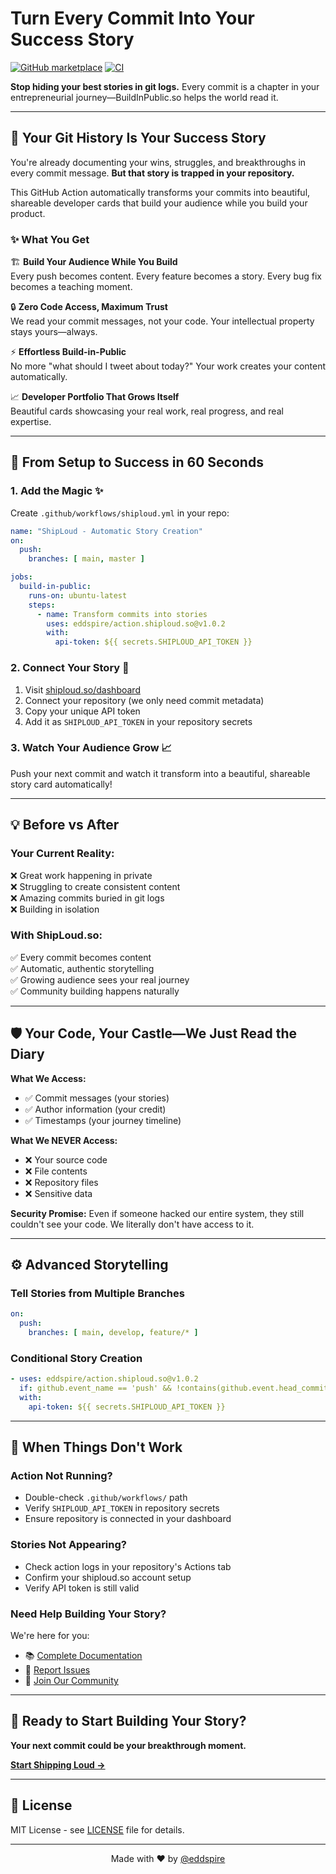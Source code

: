 # Turn Every Commit Into Your Success Story

[![GitHub marketplace](https://img.shields.io/badge/marketplace-shiploud.so--action--export-blue?logo=github)](https://github.com/marketplace/actions/shiploud.so-action-export)
[![CI](https://github.com/eddspire/action.shiploud.so/actions/workflows/ci.yml/badge.svg)](https://github.com/eddspire/action.shiploud.so/actions/workflows/ci.yml)

**Stop hiding your best stories in git logs.** Every commit is a chapter in your entrepreneurial journey—BuildInPublic.so helps the world read it.

---

## 🎯 **Your Git History Is Your Success Story**

You're already documenting your wins, struggles, and breakthroughs in every commit message. **But that story is trapped in your repository.** 

This GitHub Action automatically transforms your commits into beautiful, shareable developer cards that build your audience while you build your product.

### ✨ **What You Get**

🏗️ **Build Your Audience While You Build**  
Every push becomes content. Every feature becomes a story. Every bug fix becomes a teaching moment.

🔒 **Zero Code Access, Maximum Trust**  
We read your commit messages, not your code. Your intellectual property stays yours—always.

⚡ **Effortless Build-in-Public**  
No more "what should I tweet about today?" Your work creates your content automatically.

📈 **Developer Portfolio That Grows Itself**  
Beautiful cards showcasing your real work, real progress, and real expertise.

---

## 🚀 **From Setup to Success in 60 Seconds**

### 1. **Add the Magic** ✨

Create `.github/workflows/shiploud.yml` in your repo:

```yaml
name: "ShipLoud - Automatic Story Creation"
on:
  push:
    branches: [ main, master ]

jobs:
  build-in-public:
    runs-on: ubuntu-latest
    steps:
      - name: Transform commits into stories
        uses: eddspire/action.shiploud.so@v1.0.2
        with:
          api-token: ${{ secrets.SHIPLOUD_API_TOKEN }}
```

### 2. **Connect Your Story** 🔗

1. Visit [shiploud.so/dashboard](https://shiploud.so/dashboard)
2. Connect your repository (we only need commit metadata)
3. Copy your unique API token
4. Add it as `SHIPLOUD_API_TOKEN` in your repository secrets

### 3. **Watch Your Audience Grow** 📈

Push your next commit and watch it transform into a beautiful, shareable story card automatically!

---

## 💡 **Before vs After**

### Your Current Reality:
❌ Great work happening in private  
❌ Struggling to create consistent content  
❌ Amazing commits buried in git logs  
❌ Building in isolation  

### With ShipLoud.so:
✅ Every commit becomes content  
✅ Automatic, authentic storytelling  
✅ Growing audience sees your real journey  
✅ Community building happens naturally  

---

## 🛡️ **Your Code, Your Castle—We Just Read the Diary**

**What We Access:**
- ✅ Commit messages (your stories)
- ✅ Author information (your credit)
- ✅ Timestamps (your journey timeline)

**What We NEVER Access:**
- ❌ Your source code
- ❌ File contents
- ❌ Repository files
- ❌ Sensitive data

**Security Promise:** Even if someone hacked our entire system, they still couldn't see your code. We literally don't have access to it.

---

## ⚙️ **Advanced Storytelling**

### Tell Stories from Multiple Branches
```yaml
on:
  push:
    branches: [ main, develop, feature/* ]
```

### Conditional Story Creation
```yaml
- uses: eddspire/action.shiploud.so@v1.0.2
  if: github.event_name == 'push' && !contains(github.event.head_commit.message, '[skip-story]')
  with:
    api-token: ${{ secrets.SHIPLOUD_API_TOKEN }}
```

---

## 🔧 **When Things Don't Work**

### **Action Not Running?**
- Double-check `.github/workflows/` path
- Verify `SHIPLOUD_API_TOKEN` in repository secrets
- Ensure repository is connected in your dashboard

### **Stories Not Appearing?**
- Check action logs in your repository's Actions tab
- Confirm your shiploud.so account setup
- Verify API token is still valid

### **Need Help Building Your Story?**
We're here for you:
- 📚 [Complete Documentation](https://shiploud.so/docs)
- 🐛 [Report Issues](https://github.com/eddspire/action.shiploud.so/issues)
- 💬 [Join Our Community](https://discord.gg/shiploud)

---

## 🎊 **Ready to Start Building Your Story?**

**Your next commit could be your breakthrough moment.**

[**Start Shipping Loud →**](https://shiploud.so)

---

## 📄 License

MIT License - see [LICENSE](LICENSE) file for details.

---

<div align="center">

Made with ❤️ by [@eddspire](https://x.com/@eddspire)

</div>
